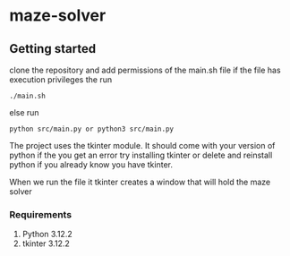 # maze-solver

## Getting started

clone the repository and add permissions of the main.sh file
if the file has execution privileges the run 
``` 
./main.sh
```
else run 
``` 
python src/main.py or python3 src/main.py
```

The project uses the tkinter module. It should come with your version of python
if the you get an error try installing tkinter or delete and reinstall python if you already know 
you have tkinter. 

When we run the file it tkinter creates a window that will hold the maze solver

### Requirements 
1. Python 3.12.2
2. tkinter 3.12.2
